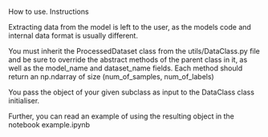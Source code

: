 How to use. Instructions

Extracting data from the model is left to the user, as the models code and internal data format is usually different.

You must inherit the ProcessedDataset class from the utils/DataClass.py file and be sure to override the abstract methods of the parent class in it, as well as the model_name and dataset_name fields. Each method should return an np.ndarray of size (num_of_samples, num_of_labels)

You pass the object of your given subclass as input to the DataClass class initialiser.

Further, you can read an example of using the resulting object in the notebook example.ipynb
